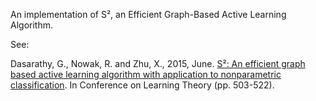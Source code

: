 An implementation of S², an Efficient Graph-Based Active Learning Algorithm.

See:

Dasarathy, G., Nowak, R. and Zhu, X., 2015, June. [S²: An efficient graph based active learning algorithm with application to nonparametric classification](http://proceedings.mlr.press/v40/Dasarathy15.pdf). In Conference on Learning Theory (pp. 503-522).